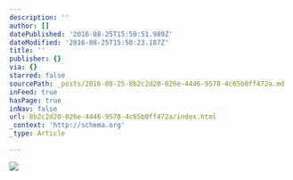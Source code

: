 ```yaml
---
description: ''
author: []
datePublished: '2016-08-25T15:50:51.989Z'
dateModified: '2016-08-25T15:50:23.187Z'
title: ''
publisher: {}
via: {}
starred: false
sourcePath: _posts/2016-08-25-8b2c2d20-026e-4446-9578-4c65b0ff472a.md
inFeed: true
hasPage: true
inNav: false
url: 8b2c2d20-026e-4446-9578-4c65b0ff472a/index.html
_context: 'http://schema.org'
_type: Article

---
```

![](https://the-grid-user-content.s3-us-west-2.amazonaws.com/a0b5e5ea-a312-4130-b7ac-e9ed9180b2a5.jpg)